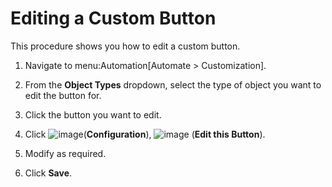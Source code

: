 # Editing a Custom Button

This procedure shows you how to edit a custom button.

1.  Navigate to menu:Automation\[Automate \> Customization\].

2.  From the **Object Types** dropdown, select the type of object you
    want to edit the button for.

3.  Click the button you want to edit.

4.  Click ![image](../images/1847.png)(**Configuration**),
    ![image](../images/1851.png) (**Edit this Button**).

5.  Modify as required.

6.  Click **Save**.

